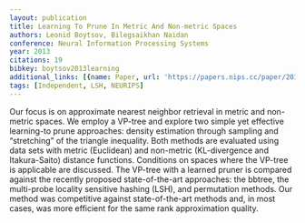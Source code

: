 ```yaml
---
layout: publication
title: Learning To Prune In Metric And Non-metric Spaces
authors: Leonid Boytsov, Bilegsaikhan Naidan
conference: Neural Information Processing Systems
year: 2013
citations: 19
bibkey: boytsov2013learning
additional_links: [{name: Paper, url: 'https://papers.nips.cc/paper/2013/hash/fc8001f834f6a5f0561080d134d53d29-Abstract.html'}]
tags: [Independent, LSH, NEURIPS]
---
```

Our focus is on approximate nearest neighbor retrieval in metric and non-metric spaces. We employ a VP-tree and explore two simple yet effective learning-to prune approaches: density estimation through sampling and “stretching” of the triangle inequality. Both methods are evaluated using data sets with metric (Euclidean) and non-metric (KL-divergence and Itakura-Saito) distance functions. Conditions on spaces where the VP-tree is applicable are discussed. The VP-tree with a learned pruner is compared against the recently proposed state-of-the-art approaches: the bbtree, the multi-probe locality sensitive hashing (LSH), and permutation methods. Our method was competitive against state-of-the-art methods and, in most cases, was more efficient for the same rank approximation quality.